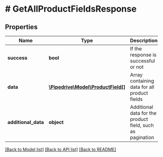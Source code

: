 # # GetAllProductFieldsResponse

## Properties

Name | Type | Description | Notes
------------ | ------------- | ------------- | -------------
**success** | **bool** | If the response is successful or not | [optional]
**data** | [**\Pipedrive\Model\ProductField[]**](ProductField.md) | Array containing data for all product fields | [optional]
**additional_data** | **object** | Additional data for the product field, such as pagination | [optional]

[[Back to Model list]](../../README.md#models) [[Back to API list]](../../README.md#endpoints) [[Back to README]](../../README.md)
